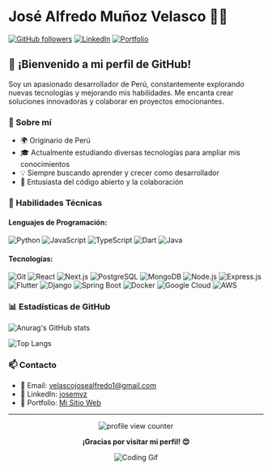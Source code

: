 # José Alfredo Muñoz Velasco 👨‍💻

[![GitHub followers](https://img.shields.io/github/followers/JaflMVZ?label=Follow&style=social)](https://github.com/JaflMVZ)
[![LinkedIn](https://img.shields.io/badge/-LinkedIn-blue?style=flat-square&logo=Linkedin&logoColor=white&link=https://www.linkedin.com/in/josemvz)](https://www.linkedin.com/in/josemvz)
[![Portfolio](https://img.shields.io/badge/-Portfolio-green?style=flat-square&logo=react&logoColor=white&link=https://benevolent-pastelito-8d9eea.netlify.app/)](https://benevolent-pastelito-8d9eea.netlify.app/)

## 👋 ¡Bienvenido a mi perfil de GitHub!

Soy un apasionado desarrollador de Perú, constantemente explorando nuevas tecnologías y mejorando mis habilidades. Me encanta crear soluciones innovadoras y colaborar en proyectos emocionantes.

### 🚀 Sobre mí

- 🌍 Originario de Perú
- 🎓 Actualmente estudiando diversas tecnologías para ampliar mis conocimientos
- 💡 Siempre buscando aprender y crecer como desarrollador
- 🌱 Entusiasta del código abierto y la colaboración

### 💼 Habilidades Técnicas

#### Lenguajes de Programación:
![Python](https://img.shields.io/badge/-Python-3776AB?style=flat-square&logo=Python&logoColor=white)
![JavaScript](https://img.shields.io/badge/-JavaScript-F7DF1E?style=flat-square&logo=javascript&logoColor=black)
![TypeScript](https://img.shields.io/badge/-TypeScript-3178C6?style=flat-square&logo=typescript&logoColor=white)
![Dart](https://img.shields.io/badge/-Dart-0175C2?style=flat-square&logo=dart&logoColor=white)
![Java](https://img.shields.io/badge/-Java-007396?style=flat-square&logo=java&logoColor=white)

#### Tecnologías:
![Git](https://img.shields.io/badge/-Git-F05032?style=flat-square&logo=git&logoColor=white)
![React](https://img.shields.io/badge/-React-61DAFB?style=flat-square&logo=react&logoColor=black)
![Next.js](https://img.shields.io/badge/-Next.js-000000?style=flat-square&logo=next.js&logoColor=white)
![PostgreSQL](https://img.shields.io/badge/-PostgreSQL-336791?style=flat-square&logo=postgresql&logoColor=white)
![MongoDB](https://img.shields.io/badge/-MongoDB-47A248?style=flat-square&logo=mongodb&logoColor=white)
![Node.js](https://img.shields.io/badge/-Node.js-339933?style=flat-square&logo=Node.js&logoColor=white)
![Express.js](https://img.shields.io/badge/-Express.js-000000?style=flat-square&logo=express&logoColor=white)
![Flutter](https://img.shields.io/badge/-Flutter-02569B?style=flat-square&logo=flutter&logoColor=white)
![Django](https://img.shields.io/badge/-Django-092E20?style=flat-square&logo=django&logoColor=white)
![Spring Boot](https://img.shields.io/badge/-Spring%20Boot-6DB33F?style=flat-square&logo=spring&logoColor=white)
![Docker](https://img.shields.io/badge/-Docker-2496ED?style=flat-square&logo=docker&logoColor=white)
![Google Cloud](https://img.shields.io/badge/-Google%20Cloud-4285F4?style=flat-square&logo=google-cloud&logoColor=white)
![AWS](https://img.shields.io/badge/-AWS-232F3E?style=flat-square&logo=amazon-aws&logoColor=white)

### 📊 Estadísticas de GitHub

![Anurag's GitHub stats](https://github-readme-stats.vercel.app/api?username=JalfMVZ&show_icons=true&theme=radical)

 ![Top Langs](https://github-readme-stats.vercel.app/api/top-langs/?username=JalfMVZ&layout=compact)

### 📫 Contacto

- 📧 Email: velascojosealfredo1@gmail.com
- 🔗 LinkedIn: [josemvz](https://www.linkedin.com/in/josemvz)
- 💼 Portfolio: [Mi Sitio Web](https://benevolent-pastelito-8d9eea.netlify.app/)

---

<div align="center">
  <img src="https://komarev.com/ghpvc/?username=JaflMVZ&color=blueviolet&style=flat-square&label=PROFILE+VIEWS" alt="profile view counter">
</div>

<div align="center">
  
  **¡Gracias por visitar mi perfil! 😊**
  
  ![Coding Gif](https://media.giphy.com/media/ZVik7pBtu9dNS/giphy.gif)
</div>